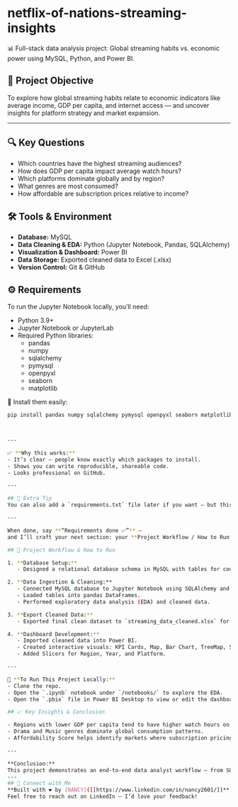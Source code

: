 # netflix-of-nations-streaming-insights
📊 Full-stack data analysis project: Global streaming habits vs. economic power using MySQL, Python, and Power BI.
## 🎯 Project Objective

To explore how global streaming habits relate to economic indicators like average income, GDP per capita, and internet access — and uncover insights for platform strategy and market expansion.

---

## 🔍 Key Questions

- Which countries have the highest streaming audiences?
- How does GDP per capita impact average watch hours?
- Which platforms dominate globally and by region?
- What genres are most consumed?
- How affordable are subscription prices relative to income?

## 🛠️ Tools & Environment

- **Database:** MySQL  
- **Data Cleaning & EDA:** Python (Jupyter Notebook, Pandas, SQLAlchemy)
- **Visualization & Dashboard:** Power BI
- **Data Storage:** Exported cleaned data to Excel (.xlsx)
- **Version Control:** Git & GitHub

## ⚙️ Requirements

To run the Jupyter Notebook locally, you’ll need:

- Python 3.9+
- Jupyter Notebook or JupyterLab
- Required Python libraries:
  - pandas
  - numpy
  - sqlalchemy
  - pymysql
  - openpyxl
  - seaborn
  - matplotlib

📌 Install them easily:
```bash
pip install pandas numpy sqlalchemy pymysql openpyxl seaborn matplotlib



---

✅ **Why this works:**  
- It’s clear — people know exactly which packages to install.  
- Shows you can write reproducible, shareable code.  
- Looks professional on GitHub.

---

## 📌 Extra Tip  
You can also add a `requirements.txt` file later if you want — but this snippet is enough for your portfolio!

---

When done, say **“Requirements done ✅”** —  
and I’ll craft your next section: your **Project Workflow / How to Run** instructions! 🚀

## 🔗 Project Workflow & How to Run

1. **Database Setup:**  
   - Designed a relational database schema in MySQL with tables for countries, platforms, subscriptions, genres, and economic indicators.

2. **Data Ingestion & Cleaning:**  
   - Connected MySQL database to Jupyter Notebook using SQLAlchemy and pymysql.
   - Loaded tables into pandas DataFrames.
   - Performed exploratory data analysis (EDA) and cleaned data.

3. **Export Cleaned Data:**  
   - Exported final clean dataset to `streaming_data_cleaned.xlsx` for use in Power BI.

4. **Dashboard Development:**  
   - Imported cleaned data into Power BI.
   - Created interactive visuals: KPI Cards, Map, Bar Chart, TreeMap, Scatter Plot, and Drilldown Table.
   - Added Slicers for Region, Year, and Platform.

---

📌 **To Run This Project Locally:**
- Clone the repo.
- Open the `.ipynb` notebook under `/notebooks/` to explore the EDA.
- Open the `.pbix` file in Power BI Desktop to view or edit the dashboard.

## 📈 Key Insights & Conclusion

- Regions with lower GDP per capita tend to have higher watch hours on free platforms, highlighting the impact of affordability.
- Drama and Music genres dominate global consumption patterns.
- Affordability Score helps identify markets where subscription pricing may be adjusted for better reach.

---

**Conclusion:**  
This project demonstrates an end-to-end data analyst workflow — from SQL database design to Python EDA and an interactive Power BI dashboard — providing valuable insights for content strategy and market expansion.
---
## 🙌 Connect with Me
**Built with ❤️ by [NANCY]([[https://www.linkedin.com/in/nancy2601/])**
Feel free to reach out on LinkedIn — I’d love your feedback!

